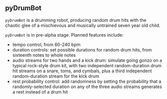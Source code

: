 ## pyDrumBot

`pyDrumBot` is a drumming robot, producing random drum hits with the
chaotic glee of a mischievous and musically untrained seven year old child.

`pyDrumBot` is in pre-alpha stage. Planned features include:
- tempo control, from 60-240 bpm
- duration controls: set possible durations for random drum hits, from
  sixteenth notes to whole notes
- audio streams for two hands and a kick drum: simulate going gonzo on a
  typical rock-style drum kit, with two independent random-duration drum hit
  streams on a snare, toms, and cymbals, plus a third independent
  random-duration stream for the kick drum
- rest probability control: add randomness by setting the probability that a
  randomly-selected duration on any of the three audio streams generates a rest
  instead of a drum hit
